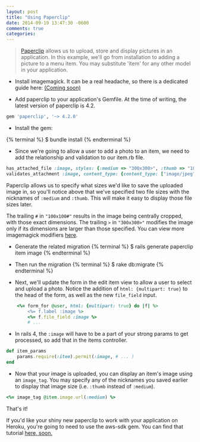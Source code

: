 ```yaml
---
layout: post
title: "Using Paperclip"
date: 2014-09-19 13:47:30 -0600
comments: true
categories: 
---
```


>[Paperclip](https://github.com/thoughtbot/paperclip) allows us to upload, store and display pictures in an application. In this example, we'll go from installation to adding a picture to a menu item. You may substitute 'item' for any other model in your application.

* Install imagemagick. It can be a real headache, so there is a dedicated guide here: [(Coming soon)](#)

* Add paperclip to your application's Gemfile. At the time of writing, the latest version of paperclip is 4.2.

``` ruby Gemfile
gem 'paperclip', '~> 4.2.0'
```

* Install the gem:

{% terminal %}
$ bundle install
{% endterminal %}

* Since we're going to allow a user to add a photo to an item, we need to add the relationship and validation to our item.rb file.

``` ruby item.rb
has_attached_file :image, styles: {:medium => "300x300>", :thumb => "100x100#"}
validates_attachment :image, content_type: {content_type: ["image/jpeg", "image/jpeg", "image/png", "image/gif"]}
```
Paperclip allows us to specify what sizes we'd like to save the uploaded image in, so you'll notice above that we've specified two file sizes with the nicknames of `:medium` and `:thumb`. This will make it easy to display those file sizes later.

The trailing `#` in `"100x100#"` results in the image being centrally cropped, with those exact dimensions. The trailing	`>` in `"300x300>"` modifies the image only if its dimensions are larger than those specified. You can view more imagemagick modifiers [here](http://www.imagemagick.org/script/command-line-processing.php#geometry). 

* Generate the related migration
{% terminal %}
$ rails generate paperclip item image
{% endterminal %}

* Then run the migration
{% terminal %}
$ rake db:migrate
{% endterminal %}


* Next, we'll update the form in the edit item view to allow a user to select and upload a photo. Notice the addition of `html: {multipart: true}` to the head of the form, as well as the new `file_field` input.
``` ruby edit.html.erb
	<%= form_for @user, html: {multipart: true} do |f| %>
		<%= f.label :image %>
		<%= f.file_field :image %>
		# ...
```

* In rails 4, the `:image` will have to be a part of your strong params to get processed, so add that in the items controller.
``` ruby items_controller.rb
def item_params
	params.require(:item).permit(:image, # ... )
end
```

* Now that your image is uploaded, you can display an item's image using an `image_tag`. You may specify any of the nicknames you saved earlier to display that image size (i.e. `:thumb` instead of `:medium`).
``` ruby show.html.erb
<%= image_tag @item.image.url(:medium) %>
```

That's it!

If you'd like your shiny new paperclip to work with your application on Heroku, you're going to need to use the aws-sdk gem. You can find that tutorial [here, soon.]('#')